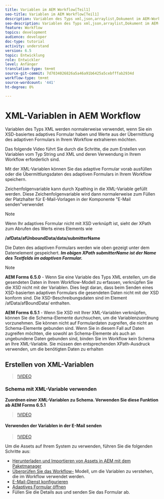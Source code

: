 ```yaml
---
title: Variablen im AEM Workflow[Teil1]
seo-title: Variablen im AEM Workflow[Teil1]
description: Variablen des Typs xml,json,arraylist,Dokument im AEM-Workflow verwenden
seo-description: Variablen des Typs xml,json,arraylist,Dokument im AEM-Workflow verwenden
feature: Workflow
topics: development
audience: developer
doc-type: tutorial
activity: understand
version: 6.5
topic: Entwicklung
role: Entwickler
level: Anfänger
translation-type: tm+mt
source-git-commit: 7d7034026826a5a46a91b6425a5cebfffab2934d
workflow-type: tm+mt
source-wordcount: '441'
ht-degree: 0%

---
```



# XML-Variablen in AEM Workflow

Variablen des Typs XML werden normalerweise verwendet, wenn Sie ein XSD-basiertes adaptives Formular haben und Werte aus der Übermittlung des adaptiven Formulars in Ihrem Workflow extrahieren möchten.

Das folgende Video führt Sie durch die Schritte, die zum Erstellen von Variablen vom Typ String und XML und deren Verwendung in Ihrem Workflow erforderlich sind.

Mit der XML-Variablen können Sie das adaptive Formular vorab ausfüllen oder die Übermittlungsdaten des adaptiven Formulars in Ihrem Workflow speichern.

Zeichenfolgenvariable kann durch Xpathing in die XML-Variable gefüllt werden. Diese Zeichenfolgenvariable wird dann normalerweise zum Füllen der Platzhalter für E-Mail-Vorlagen in der Komponente &quot;E-Mail senden&quot;verwendet

>[!NOTE]
>
>Wenn Ihr adaptives Formular nicht mit XSD verknüpft ist, sieht der XPath zum Abrufen des Werts eines Elements wie
>
>**/afData/afUnboundData/data/submitterName**

Die Daten des adaptiven Formulars werden wie oben gezeigt unter dem Datenelement gespeichert. **_Im obigen XPath submitterName ist der Name des Textfelds im adaptiven Formular._**

>[!NOTE]
>
>**AEM Forms 6.5.0** - Wenn Sie eine Variable des Typs XML erstellen, um die gesendeten Daten in Ihrem Workflow-Modell zu erfassen, verknüpfen Sie die XSD nicht mit der Variablen. Dies liegt daran, dass beim Senden eines XSD-basierten adaptiven Formulars die gesendeten Daten nicht mit der XSD konform sind. Die XSD-Beschreibungsdaten sind im Element /afData/afBoundData/ enthalten.
>
>**AEM Forms 6.5.1** - Wenn Sie XSD mit Ihrer XML-Variablen verknüpfen, können Sie die Schema-Elemente durchsuchen, um die Variablenzuordnung vorzunehmen. Sie können nicht auf Formulardaten zugreifen, die nicht an Schema-Elemente gebunden sind. Wenn Sie in diesem Fall auf Daten zugreifen möchten, die sowohl an Schema-Elemente als auch an ungebundene Daten gebunden sind, binden Sie im Workflow kein Schema an Ihre XML-Variable. Sie müssen den entsprechenden XPath-Ausdruck verwenden, um die benötigten Daten zu erhalten

## Erstellen von XML-Variablen

>[!VIDEO](https://video.tv.adobe.com/v/26440?quality=12?autoplay=1)

### Schema mit XML-Variable verwenden

**Zuordnen einer XML-Variablen zu Schema. Verwenden Sie diese Funktion ab AEM Forms 6.5.1**

>[!VIDEO](https://video.tv.adobe.com/v/28098?quality=9&learn=on)

#### Verwenden der Variablen in der E-Mail senden

>[!VIDEO](https://video.tv.adobe.com/v/26441?quality=12&learn=on)

Um die Assets auf Ihrem System zu verwenden, führen Sie die folgenden Schritte aus:

* [Herunterladen und Importieren von Assets in AEM mit dem Paketmanager](assets/xmlandstringvariable.zip)
* [Überprüfen Sie das Workflow-](http://localhost:4502/editor.html/conf/global/settings/workflow/models/vacationrequest.html) Modell, um die Variablen zu verstehen, die im Workflow verwendet werden.
* [E-Mail-Dienst konfigurieren](https://helpx.adobe.com/experience-manager/6-5/sites/administering/using/notification.html#ConfiguringtheMailService)
* [Adaptives Formular öffnen](http://localhost:4502/content/dam/formsanddocuments/applicationfortimeoff/jcr:content?wcmmode=disabled)
* Füllen Sie die Details aus und senden Sie das Formular ab.

